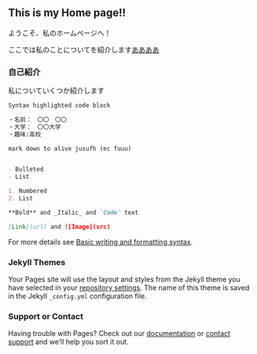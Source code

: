 ## This is my Home page!!

ようこそ、私のホームページへ！



ここでは私のことについてを紹介します[ああああ](https://www.google.com/?hl=ja)

### 自己紹介

私についていくつか紹介します

```markdown
Syntax highlighted code block

・名前：　〇〇　〇〇
・大学：　〇〇大学
・趣味:高校

mark down to alive jusufh (ec fuuu)


- Bulleted
- List

1. Numbered
2. List

**Bold** and _Italic_ and `Code` text

[Link](url) and ![Image](src)
```

For more details see [Basic writing and formatting syntax](https://docs.github.com/en/github/writing-on-github/getting-started-with-writing-and-formatting-on-github/basic-writing-and-formatting-syntax).

### Jekyll Themes

Your Pages site will use the layout and styles from the Jekyll theme you have selected in your [repository settings](https://github.com/Yamaji0068/API-practice-Homepage-/settings/pages). The name of this theme is saved in the Jekyll `_config.yml` configuration file.

### Support or Contact

Having trouble with Pages? Check out our [documentation](https://docs.github.com/categories/github-pages-basics/) or [contact support](https://support.github.com/contact) and we’ll help you sort it out.
